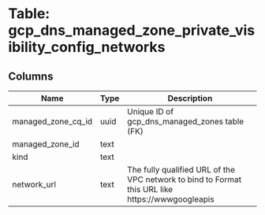 
# Table: gcp_dns_managed_zone_private_visibility_config_networks

## Columns
| Name        | Type           | Description  |
| ------------- | ------------- | -----  |
|managed_zone_cq_id|uuid|Unique ID of gcp_dns_managed_zones table (FK)|
|managed_zone_id|text||
|kind|text||
|network_url|text|The fully qualified URL of the VPC network to bind to Format this URL like https://wwwgoogleapis|
